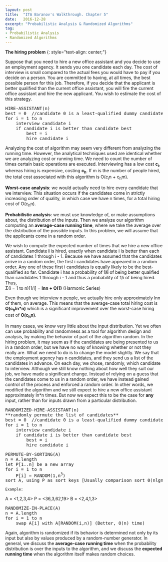 ```yaml
---
layout: post
title:  "ITA Baranov's Walkthrough. Chapter 5"
date:   2016-12-28
excerpt: "Probabilistic Analysis & Randomized Algorithms"
tag:
- Probabilistic Analysis
- Randomized Algorithms
---
```


**The hiring problem**
{: style="text-align: center;"}

Suppose that you need to hire a new office assistant and you decide to use an employment agency. It sends you one candidate each day. The cost of interview is small compared to the actual fees you would have to pay if you decide on a person. You are committed to having, at all times, the best possible person for this job. Therefore, if you decide that the applicant is better qualified than the current office assistant, you will fire the current office assistant and hire the new applicant. You wish to estimate the cost of this strategy.

<pre>
HIRE-ASSISTANT(n)
best = 0  //candidate 0 is a least-qualified dummy candidate
for i = 1 to n
	interview candidate i
	if candidate i is better than candidate best
		best = i
		hire candidate i
</pre>

Analyzing the cost of algorithm may seem very different from analyzing the running time. However, the analytical techniques used are identical whether we are analyzing cost or running time. We need to count the number of times certain basic operations are executed.
Interviewing has a low cost **c<sub>i</sub>**, whereas hiring is expensive, costing **c<sub>h</sub>**. If m is the number of people hired, the total cost associated with this algorithm is O(c<sub>i</sub>n + c<sub>h</sub>m).   

**Worst-case analysis**: we would actually need to hire every candidate that we interview. This situation occurs if the candidates come in strictly increasing order of quality, in which case we have n times, for a total hiring cost of O(c<sub>h</sub>n).    

**Probabilistic analysis**: we must use knowledge of, or make assumptions about, the distribution of the inputs. Then we analyze our algorithm computing an **average-case running time**, where we take the average over the distribution of the possible inputs. In this problem, we will assume that the applicants come in a random order.   

We wish to compute the expected number of times that we hire a new office assistant. Candidate **i** is hired, exactly when candidate i is better than each of candidates 1 through i - 1. Because we have assumed that the candidates arrive in a random order, the first i candidates have appeared in a random order. Any one of these first i candidates is equally likely to be the best-qualified so far. Candidate i has a probability of **1/i** of being better qualified than candidates  1 through i - 1 and thus a probability of 1/i of being hired. Thus,  
Σ(i = 1 to n)[1/i] = **lnn + O(1)** (Harmonic Series)   

Even though we interview n people, we actually hire only approximately lnn of them, on average. This means that the average-case total hiring cost is **O(c<sub>h</sub>ln*n)** which is a significant improvement over the worst-case hiring cost of **O(c<sub>h</sub>n)**.   


In many cases, we know very little about the input distribution. Yet we often can use probability and randomness as a tool for algorithm design and analysis, by making the behavior of part of the algorithm random. In the hiring problem, it may seem as if the candidates are being presented to us in a random order, but we have no way of knowing whether or not they really are. What we need to do is to change the model slightly. We say that the employment agency has n candidates, and they send us a list of the candidates in advance. On each day, we chose, randomly, which candidate to interview. Although we still know nothing about how well they suit our job, we have made a significant change. Instead of relying on a guess that the candidates come to us in a random order, we have instead gained control of the process and enforced a random order. In other words, we modified the algorithm and we still expect to hire a new office assistant approximately ln*n times. But now we expect this to be the case for **any** input, rather than for inputs drawn from a particular distribution.

<pre>
RANDOMIZED-HIRE-ASSISTANT(n)
**randomly permute the list of candidates**
best = 0  //candidate 0 is a least-qualified dummy candidate
for i = 1 to n
	interview candidate i
	if candidate i is better than candidate best
		best = i
		hire candidate i
</pre>

<pre>
PERMUTE-BY-SORTING(A)
n = A.length
let P[1..n] be a new array
for i = 1 to n
	P[i] = RANDOM(1,n<sup>3</sup>)
sort A, using P as sort keys [Usually comparison sort Θ(nlgn)]
</pre>

	Example: 
A = <1,2,3,4>
P = <36,3,62,19>
B = <2,4,1,3>

<pre>
RANDOMIZE-IN-PLACE(A)
n = A.length
for i = 1 to n
	swap A[i] with A[RANDOM(i,n)] (Better, O(n) time)     
</pre>  

Again, algorithm is randomized if its behavior is determined not only by its input but also by values produced by a random-number generator. In general, we discuss the **average-case running time** when the probability distribution is over the inputs to the algorithm, and we discuss the **expected running time** when the algorithm itself makes random choices.     

